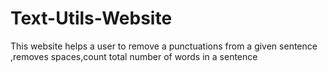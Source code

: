 # Text-Utils-Website
This website helps a user to remove a punctuations from a given sentence ,removes spaces,count total number of words in a sentence 
